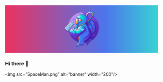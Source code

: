 ![alt text](https://github.com/jralvarezwindey/jralvarezwindey/blob/main/SpaceMan.png)

### Hi there 👋

<img src=”SpaceMan.png” alt=”banner” width=”200"/>

<!--
**jralvarezwindey/jralvarezwindey** is a ✨ _special_ ✨ repository because its `README.md` (this file) appears on your GitHub profile.

Here are some ideas to get you started:

- 🔭 I’m currently working on ...
- 🌱 I’m currently learning ...
- 👯 I’m looking to collaborate on ...
- 🤔 I’m looking for help with ...
- 💬 Ask me about ...
- 📫 How to reach me: ...
- 😄 Pronouns: ...
- ⚡ Fun fact: ...
-->
